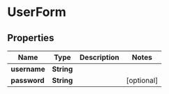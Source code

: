 

# UserForm

## Properties

Name | Type | Description | Notes
------------ | ------------- | ------------- | -------------
**username** | **String** |  | 
**password** | **String** |  |  [optional]



